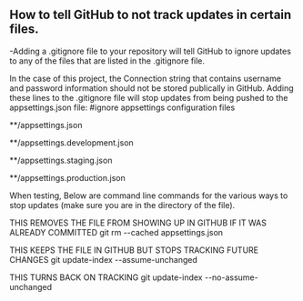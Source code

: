 ## How to tell GitHub to not track updates in certain files.

-Adding a .gitignore file to your repository will tell GitHub to ignore updates to any of the files that are listed in the .gitignore file.

In the case of this project, the Connection string that contains username and password information should not be stored publically in GitHub.
Adding these lines to the .gitignore file will stop updates from being pushed to the appsettings.json file:
#ignore appsettings configuration files

**/appsettings.json

**/appsettings.development.json

**/appsettings.staging.json

**/appsettings.production.json

When testing, Below are command line commands for the various ways to stop updates (make sure you are in the directory of the file).

THIS REMOVES THE FILE FROM SHOWING UP IN GITHUB IF IT WAS ALREADY COMMITTED
git rm --cached appsettings.json

THIS KEEPS THE FILE IN GITHUB BUT STOPS TRACKING FUTURE CHANGES
git update-index --assume-unchanged <file>
  
 THIS TURNS BACK ON TRACKING
 git update-index --no-assume-unchanged <file>
